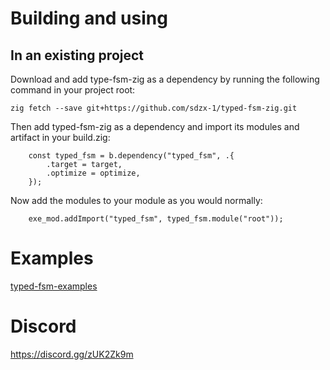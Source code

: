 
# Building and using
## In an existing project
Download and add type-fsm-zig as a dependency by running the following command in your project root:
```shell
zig fetch --save git+https://github.com/sdzx-1/typed-fsm-zig.git
```

Then add typed-fsm-zig as a dependency and import its modules and artifact in your build.zig:

```zig
    const typed_fsm = b.dependency("typed_fsm", .{
        .target = target,
        .optimize = optimize,
    });

```

Now add the modules to your module as you would normally:

```zig
    exe_mod.addImport("typed_fsm", typed_fsm.module("root"));
```

# Examples

[typed-fsm-examples](https://github.com/sdzx-1/typed-fsm-examples)

# Discord

https://discord.gg/zUK2Zk9m


<!-- # 1. Briefly introduce the advantages of typed finite state machines -->
<!-- ## 1.1 Introduction to finite state machines -->
<!-- Finite state machines (FSM, hereinafter referred to as state machines) are a very common design pattern in programs. -->

<!-- It contains two main concepts: state and message. The overall behavior of a state machine program is to continuously generate and process messages. -->

<!-- The state mainly helps people understand the generation and processing of messages at the code level. -->

<!-- ## 1.2 Introduction to the advantages of typed-fsm-zig -->

<!-- Using zig's powerful type system and some programming specifications, we can implement type-safe finite state machines in zig. -->

<!-- It has the following two advantages: -->
<!-- ### 1. Type safety greatly facilitates code writing, modification and refactoring -->
<!-- Handwritten state machines have a great mental burden in actual code, and it is even more difficult to modify and refactor them. -->

<!-- typed-fsm-zig tracks the changes of state machines in terms of types, so that the definition, generation, and processing of messages are all associated with states, so that the type system can help us check whether there are state errors in this process. -->

<!-- When writing, modifying and refactoring, any state error will generate a compilation error, and these compilation errors can help us find and solve problems quickly. -->

<!-- ps: It is recommended to check when opening in zls, so that you can almost get an interactive state machine development environment. -->

<!-- ### 2. Simple and efficient, no code generation, easy to integrate with existing logic -->

<!-- typed-fsm-zig is a programming idea, and you can use it conveniently if you master this idea. -->

<!-- In actual use, there is no code generation, and there is no other control except for an implicit constraint requirement. Developers fully control the state machine, so you can easily combine it with your existing code. -->

<!-- # 2. Example: Modify the state of the ATM state machine -->
<!-- Here I will use an ATM state machine (hereinafter referred to as ATM) as an example to show how typed-fsm-zig and zig's type system can help me quickly modify the state of the ATM. -->

<!-- For simplicity, I will not show the process of building the ATM example here. If you are interested, you can see the [code](https://github.com/sdzx-1/typed-fsm-zig/blob/master/examples/atm-gui.zig) here. -->

<!-- ## 2.1 Introduction to ATM state machine -->
<!-- ATM stands for automatic teller machine, so the logic of its code is to simulate some behaviors of an automatic teller machine: insert bank card, enter PIN, check PIN, withdraw money, and modify PIN. -->

<!-- Its overall state machine is as follows: -->

<!-- ![ATM](data/2.1-1.png) -->

<!-- In the figure, the oval represents the state, and the arrow represents the message. -->
<!-- It contains five states: exit, ready, cardInserted, session, changePin. -->

<!-- At the same time, it also contains a bunch of messages, each of which contains the transformation of the system state. -->
<!-- For example, the message InsertCard represents the transformation of the ATM state from ready to cardInserted, which means that the user inserts the card. -->

<!-- The message Incorrect represents the transformation of the ATM state from cardInserted to cardInserted, -->
<!-- which represents a loop, indicating that the user entered the wrong pin, but can try to enter the pin again. Of course, we require a maximum of three attempts. -->

<!-- The whole program effect is as follows: -->

<!-- ![ATM](data/2.1-2.png) -->

<!-- Note the Update message here, which represents updating the pin and changes the state from changePin to ready. -->

<!-- ![ATM](data/2.1-4.png) -->

<!-- The actual performance is that we modify the pin in the changePin interface, then click the Change button to trigger the Update message, modify the pin, and return to the ready interface. -->

<!-- ![ATM](data/2.1-3.png) -->

<!-- In the next article I will modify the behavior of Update and show how the type system helps me quickly adjust the code in the process. -->

<!-- ## 2.2 Modify the Update message -->
<!-- The actual message Update definition code is as follows -->
<!-- ```zig -->
<!--     pub fn changePinMsg(end: AtmSt) type { -->
<!--         return union(enum) { -->
<!--             Update: struct { v: [4]u8, wit: WitFn(end, .ready) = .{} }, -->
<!--             ... -->
<!--         } -->
<!--   } -->

<!-- ``` -->

<!-- Here, .ready means that the state will be ready after the Update message is processed. -->

<!-- We modify this and change it to .cardInserted, which means that we require that the new pin be entered into the cardInserted interface after the pin is updated, which seems to be a reasonable requirement. -->

<!-- The new state diagram is as follows: -->

<!-- ![ATM](data/2.2-1.png) -->

<!-- If I recompile the code at this point, the type system will generate the following error: -->

<!-- ```shell -->

<!-- ➜  typed-fsm-zig git:(doc) ✗ zig build atm-gui -->
<!-- atm-gui -->
<!-- └─ run atm-gui -->
<!--    └─ zig build-exe atm-gui Debug native 1 errors -->
<!-- examples/atm-gui.zig:301:60: error: expected type 'typed-fsm.Witness(atm-gui.AtmSt,.exit,.ready)', found 'typed-fsm.Witness(atm-gui.AtmSt,.exit,.cardInserted)' -->
<!--                     @call(.always_tail, readyHandler, .{ val.wit, ist }); -->
<!--                                                         ~~~^~~~ -->
<!-- src/typed-fsm.zig:9:20: note: struct declared here (2 times) -->
<!--             return struct { -->
<!--                    ^~~~~~ -->
<!-- examples/atm-gui.zig:254:46: note: parameter type declared here -->
<!-- pub fn readyHandler(comptime w: AtmSt.EWitness(.ready), ist: *InternalState) void { -->
<!--                                ~~~~~~~~~~~~~~^~~~~~~~ -->
<!-- referenced by: -->
<!--     cardInsertedHander__anon_6916: examples/atm-gui.zig:271:13 -->
<!--     readyHander__anon_3925: examples/atm-gui.zig:261:13 -->
<!--     5 reference(s) hidden; use '-freference-trace=7' to see all references -->

<!-- ``` -->
<!-- It tells us that there is a type mismatch in line 301. Because the previous state was ready, readyHandler is used. -->

<!-- When we change the state of Update to cardInserted, it does not match the readyHandler type and should be changed to cardInsertedHandler. -->

<!-- The modified code is as follows: -->
<!-- ```zig -->
<!--                     @call(.always_tail, cardInsertedHandler, .{ val.wit, ist }); -->
<!-- ``` -->

<!-- Here the type system tells us exactly where we need to modify and why. Once the modification is complete, the program will run correctly. -->

<!-- ## 2.3 Remove the changePin state -->

<!-- In this section, we try to remove the changePin state to see what feedback the type system will give us. -->
<!-- If changePin is removed, the new state diagram is as follows: -->

<!-- ![ATM](data/2.3-1.png) -->

<!-- Recompile the project to get feedback from the type system -->

<!-- The feedback from the type system is first: -->
<!-- ```shell -->
<!-- examples/atm-gui.zig:148:36: error: enum 'atm-gui.AtmSt' has no member named 'changePin' -->
<!--             ChangePin: WitFn(end, .changePin), -->
<!--                                   ~^~~~~~~~~ -->
<!-- ``` -->
<!-- Because the changePin state has been removed, the message ChangePin (which represents entering the changePin state from session) should no longer exist. We remove it and recompile. -->

<!-- The new feedback is as follows: -->

<!-- ```shell -->
<!-- examples/atm-gui.zig:161:64: error: union 'atm-gui.AtmSt.sessionMsg(.exit)' has no member named 'ChangePin' -->
<!--                     if (resource.changePin.toButton()) return .ChangePin; -->
<!--                                                               ~^~~~~~~~~ -->
<!-- ``` -->
<!-- We remove the ChangePin message, thus removing it from where it is generated, and continue to recompile. -->

<!-- The new feedback is as follows: -->
<!-- ```shell -->
<!-- examples/atm-gui.zig:296:10: error: no field named 'ChangePin' in enum '@typeInfo(atm-gui.AtmSt.sessionMsg(.exit)).@"union".tag_type.?' -->
<!--         .ChangePin => |wit| { -->
<!--         ~^~~~~~~~~ -->
<!-- ``` -->

<!-- Because the message ChangePin is no longer there, it should also be removed from the message processing place and recompiled. -->

<!-- This time there is no compilation error, and we have a new program that no longer contains the changePin logic. -->

<!-- In this process, the type system helps us find the problem and the cause. This is very cool! ! ! -->

<!-- ## 2.4 Summary -->
<!-- The above is a simple example that shows the great effect of typed-fsm-zig on improving the state machine programming experience. -->

<!-- Show how the type system can help us indicate the error and turn complex state machine modifications into a pleasant programming experience. -->

<!-- There are some advantages that have not been mentioned as follows: -->

<!-- 1. Separation of state, the backend handler handles the state changes of the business, and the front-end rendering and message generation do not change the state. -->

<!-- 2. Message generation is restricted by type and related to the state, which avoids the generation of error messages. -->

<!-- These advantages are very helpful for complex businesses. -->

<!-- Next, I will introduce the principle and implementation of typed-fsm-zig. -->

<!-- ------------------------------------- -->

<!-- # 3. Principle and implementation -->
<!-- The first version was [typed-fsm](https://github.com/sdzx-1/typed-fsm) implemented in Haskell, which implements a complete type-safe finite state machine. -->

<!-- typed-fsm is based on [Mcbride Indexed Monad](https://hackage.haskell.org/package/typed-fsm-0.3.0.1/docs/Data-IFunctor.html): -->
<!-- ```haskell -->
<!-- type a ~> b = forall i. a i -> b i -->

<!-- class IMonad m where -->
<!--   ireturn :: a ~> m a -->
<!--   ibind :: (a ~> m b) -> (m a ~> m b) -->
<!-- ``` -->
<!-- This is a special monad that can model uncertain states in terms of types. -->

<!-- In the zig implementation, the need for monad semantics is removed, but the ability to track states in terms of types is retained. -->

<!-- So it does not have full type safety capabilities and needs to rely on programming standards to constrain the behavior of the code. I think this trade-off is worth it, and its type safety is fully sufficient in zig. -->

<!-- Below is a prototype example that contains the core ideas of typed-fsm-zig. Don't worry, I will explain the code in detail below. -->
<!-- ```zig -->
<!-- const std = @import("std"); -->

<!-- pub fn main() !void { -->
<!--     var val: i32 = 0; -->
<!--     const s1Wit = Witness(Exmaple, .exit, .s1){}; -->
<!--     _ = s1Handler(s1Wit, &val); -->
<!-- } -->

<!-- pub fn Witness(T: type, b: T, a: T) type { -->
<!--     return struct { -->
<!--         pub fn getMsg(self: @This()) @TypeOf(a.STM(b).getMsg) { -->
<!--             if (b == a) @compileError("Can't getMsg!"); -->
<!--             _ = self; -->
<!--             return a.STM(b).getMsg; -->
<!--         } -->

<!--         pub fn terminal(_: @This()) void { -->
<!--             if (b != a) @compileError("Can't terminal!"); -->
<!--             return {}; -->
<!--         } -->
<!--     }; -->
<!-- } -->
<!-- const Exmaple = enum { -->
<!--     exit, -->
<!--     s1, -->
<!--     s2, -->

<!--     // State to Message union -->
<!--     pub fn STM(s: Exmaple, b: Exmaple) type { -->
<!--         return switch (s) { -->
<!--             .exit => exitMsg(b), -->
<!--             .s1 => s1Msg(b), -->
<!--             .s2 => s2Msg(b), -->
<!--         }; -->
<!--     } -->
<!-- }; -->

<!-- pub fn exitMsg(_: Exmaple) void { -->
<!--     return {}; -->
<!-- } -->

<!-- pub fn s1Msg(end: Exmaple) type { -->
<!--     return union(enum) { -->
<!--         Exit: Witness(Exmaple, end, .exit), -->
<!--         S1ToS2: Witness(Exmaple, end, .s2), -->
<!--         pub fn getMsg(ref: *const i32) @This() { -->
<!--             if (ref.* > 20) return .Exit; -->
<!--             return .S1ToS2; -->
<!--         } -->
<!--     }; -->
<!-- } -->
<!-- pub fn s2Msg(end: Exmaple) type { -->
<!--     return union(enum) { -->
<!--         S2ToS1: Witness(Exmaple, end, .s1), -->
<!--         pub fn getMsg() @This() { -->
<!--             return .S2ToS1; -->
<!--         } -->
<!--     }; -->
<!-- } -->

<!-- fn s1Handler(val: Witness(Exmaple, .exit, .s1), ref: *i32) void { -->
<!--     std.debug.print("val: {d}\n", .{ref.*}); -->
<!--     switch (val.getMsg()(ref)) { -->
<!--         .Exit => |wit| wit.terminal(), -->
<!--         .S1ToS2 => |wit| { -->
<!--             ref.* += 1; -->
<!--             s2Handler(wit, ref); -->
<!--         }, -->
<!--     } -->
<!-- } -->
<!-- fn s2Handler(val: Witness(Exmaple, .exit, .s2), ref: *i32) void { -->
<!--     switch (val.getMsg()()) { -->
<!--         .S2ToS1 => |wit| { -->
<!--             ref.* += 2; -->
<!--             s1Handler(wit, ref); -->
<!--         }, -->
<!--     } -->
<!-- } -->

<!-- ``` -->
<!-- ------------------------------------- -->

<!-- First, there is Witness, which is a type of evidence used to track changes in the state of the type. -->

<!-- Here are some articles [1](https://wiki.haskell.org/Type_witness) and [2](https://serokell.io/blog/haskell-type-level-witness) that introduce the idea of ​​Witness. -->

<!-- If you are interested, you can take a look. Understanding these requires you to understand GADT. The Mcbirde Indexed Monad mentioned above is essentially a monad on the GADT type. -->

<!-- Here, the three parameters T of Winess represent the type of the state machine, b represents the state at the time of termination, and a represents the current state. -->
<!-- It has two functions, getMsg represents the function of getting messages from the outside, and terminal represents the function of terminating the state machine. -->

<!-- When b==a, it means that it is currently in the termination state, so Witness can only use the terminal function. When b!=a, it means that it is not currently in the termination state and should continue to get messages from the outside, so Witness can only use the getMsg function. -->
<!-- ```zig -->
<!-- pub fn Witness(T: type, b: T, a: T) type { -->
<!--     return struct { -->
<!--         pub fn getMsg(self: @This()) @TypeOf(a.STM(b).getMsg) { -->
<!--             if (b == a) @compileError("Can't getMsg!"); -->
<!--             _ = self; -->
<!--             return a.STM(b).getMsg; -->
<!--         } -->

<!--         pub fn terminal(_: @This()) void { -->
<!--             if (b != a) @compileError("Can't terminal!"); -->
<!--             return {}; -->
<!--         } -->
<!--     }; -->
<!-- } -->

<!-- ``` -->

<!-- ----------------------------- -->

<!-- We define the states here. Example contains three states: exit, s1, s2. We will track the changes of these states in terms of type. -->

<!-- Note the STM function here, which represents how to map the state to the corresponding message set. In the actual typed-fsm-zig code, this is the implicit constraint requirement I mentioned. -->

<!-- In the actual code, the message set will be integrated into the enum, and a special naming convention will be used to correspond the state to the message set. The current implicit convention is to add Msg after the state. -->
<!-- ```zig -->
<!-- const Exmaple = enum { -->
<!--     exit, -->
<!--     s1, -->
<!--     s2, -->

<!--     // State to Message union -->
<!--     pub fn STM(s: Exmaple, b: Exmaple) type { -->
<!--         return switch (s) { -->
<!--             .exit => exitMsg(b), -->
<!--             .s1 => s1Msg(b), -->
<!--             .s2 => s2Msg(b), -->
<!--         }; -->
<!--     } -->
<!-- }; -->

<!-- ``` -->

<!-- ------------------------------- -->
<!-- Next is the definition and generation of messages. -->

<!-- ```zig -->
<!-- // There is no message in exit state -->
<!-- pub fn exitMsg(_: Exmaple) void { -->
<!--     return {}; -->
<!-- } -->

<!-- // There are two messages in the s1 state, Exit and S1ToS2, which convert the state to exit and s2 respectively -->
<!-- pub fn s1Msg(end: Exmaple) type { -->
<!--     return union(enum) { -->
<!--         Exit: Witness(Exmaple, end, .exit), -->
<!--         S1ToS2: Witness(Exmaple, end, .s2), -->
        
<!--         // The getMsg function indicates how to generate messages in the s1 state. This is subject to the constraints of the type system. -->
<!-- // In the s1 state, messages of other states will not be generated. -->
<!--         pub fn getMsg(ref: *const i32) @This() { -->
<!--             if (ref.* > 20) return .Exit; -->
<!--             return .S1ToS2; -->
<!--         } -->
<!--     }; -->
<!-- } -->

<!-- pub fn s2Msg(end: Exmaple) type { -->
<!--     return union(enum) { -->
<!--         S2ToS1: Witness(Exmaple, end, .s1), -->

<!--         pub fn getMsg() @This() { -->
<!--             return .S2ToS1; -->
<!--         } -->
<!--     }; -->
<!-- } -->

<!-- ``` -->
<!-- ----------------------------- -->
<!-- The last part is the message processing. -->

<!-- The overall logic is to get messages from the outside through the Witness's getMsg function, and then process the messages through pattern matching. -->
<!-- Each message contains the Witness of the next state, and then the corresponding function is used to process these Witnesses. -->

<!-- Through Witness, the type system helps us check whether the function call is correct. -->

<!-- By pattern matching the message, the compiler can determine whether we have processed all the messages correctly and completely. -->

<!-- These are of great help for code writing, modification, and refactoring. -->
<!-- ```zig -->
<!-- fn s1Handler(val: Witness(Exmaple, .exit, .s1), ref: *i32) void { -->
<!--     std.debug.print("val: {d}\n", .{ref.*}); -->
<!--     switch (val.getMsg()(ref)) { -->
<!--         .Exit => |wit| wit.terminal(), -->
<!--         .S1Tos2 => |wit| { -->
<!--             ref.* += 1; -->
<!--             s2Handler(wit, ref); -->
<!--         }, -->
<!--     } -->
<!-- } -->
<!-- fn s2Handler(val: Witness(Exmaple, .exit, .s2), ref: *i32) void { -->
<!--     switch (val.getMsg()()) { -->
<!--         .S2Tos1 => |wit| { -->
<!--             ref.* += 2; -->
<!--             s1Handler(wit, ref); -->
<!--         }, -->
<!--     } -->
<!-- } -->

<!-- ``` -->

<!-- The above is a complete introduction to the core ideas of typed-fsm-zig. -->
<!-- Next, I will introduce the required programming specifications. -->

<!-- # 4. What programming specifications are required for typed-fsm-zig -->
<!-- ## 1. Implicit naming specifications that need to be met between states and message collections -->
<!-- Take ATM as an example: -->

<!-- exit -- exitMsg -->

<!-- ready -- readyMsg -->

<!-- cardInserted -- cardInsertedMsg -->

<!-- session -- sessionMsg -->


<!-- ```zig -->

<!-- const AtmSt = enum { -->
<!--     exit, -->
<!--     ready, -->
<!--     cardInserted, -->
<!--     session, -->

<!--     pub fn exitMsg(_: AtmSt) type { -->
<!--         return void; -->
<!--     } -->

<!--     pub fn readyMsg(end: AtmSt) type { -->
<!--         return union(enum) { -->
<!--             ExitAtm: WitFn(end, .exit), -->
<!--             InsertCard: WitFn(end, .cardInserted), -->

<!--             pub fn genMsg() @This() { -->
<!--                 ... -->
<!--             } -->
<!--         }; -->
<!--     } -->

<!--     pub fn cardInsertedMsg(end: AtmSt) type { -->
<!--         return union(enum) { -->
<!--             Correct: WitFn(end, .session), -->
<!--             Incorrect: WitFn(end, .cardInserted), -->
<!--             EjectCard: WitFn(end, .ready), -->

<!--             pub fn genMsg(ist: *const InternalState) @This() { -->
<!--                  ... -->
<!--             } -->
<!--         }; -->
<!--     } -->

<!--     pub fn sessionMsg(end: AtmSt) type { -->
<!--         return union(enum) { -->
<!--             Disponse: struct { v: usize, wit: WitFn(end, .session) = .{} }, -->
<!--             EjectCard: WitFn(end, .ready), -->

<!--             pub fn genMsg(ist: *const InternalState) @This() { -->
<!--                 ... -->
<!--             } -->
<!--         }; -->
<!--     } -->
<!-- }; -->
<!-- ``` -->

<!-- ## 2. In addition to the exit status, other messages need to contain the genMsg function to generate messages, and any message must have a witness -->
<!-- ## 3. State machines need to define exit status. Although you may never exit the state machine, the exit status acts on the type and is indispensable -->
<!-- ## 4. Use tail recursive syntax when calling other handlers, and handle the witness attached to the message at the end of the statement block -->

<!-- Since the implementation of zig lacks support for Mcbride Indexed Monad semantics, the type system cannot prevent you from doing the following: -->
<!-- ```zig -->

<!-- // Use the processing function s1Handler in the above example and modify it to the following. -->
<!-- // The s1Handler here should not be called multiple times. In the Haskell version of typed-fsm, the type system can check the type error here, but it cannot be done in the zig implementation. -->
<!-- // Therefore, we require that there can only be one statement to handle Witness at the end of the statement block -->
<!-- fn s2Handler(val: Witness(Exmaple, .exit, .s2), ref: *i32) void { -->
<!--     switch (val.getMsg()()) { -->
<!--         .S2Tos1 => |wit| { -->
<!--             ref.* += 2; -->
<!--             s1Handler(wit, ref); -->
<!--             s1Handler(wit, ref); -->
<!--             s1Handler(wit, ref); -->
<!--             s1Handler(wit, ref); -->
<!--         }, -->
<!--     } -->
<!-- } -->

<!-- ``` -->

<!-- Since the state machine needs to run for a long time, if tail recursion is not used in the inter-recursive function, stack overflow will occur. -->

<!-- Therefore, in the above Example demo, if I change 20 to a large value, such as 2 million, then stack overflow will definitely occur, because the call in the demo does not use tail recursion. -->

<!-- In the actual ATM example, their calling method is: -->
<!-- ```zig -->
<!-- pub fn readyHandler(comptime w: AtmSt.EWitness(.ready), ist: *InternalState) void { -->
<!--     switch (w.getMsg()()) { -->
<!--         .ExitAtm => |witness| { -->
<!--             witness.terminal(); -->
<!--         }, -->
<!--         .InsertCard => |witness| { -->
<!--             ist.times = 0; -->
<!--             @call(.always_tail, cardInsertedHandler, .{ witness, ist }); -->
<!--         }, -->
<!--     } -->
<!-- } -->

<!-- ``` -->

<!-- Here `@call(.always_tail, cardInsertedHandler, .{ witness, ist })` is the tail recursive syntax in zig. Due to the need of this syntax, the Witness in the handler function is made known at compile time (here is `comptime w: AtmSt.EWitness(.ready)`). -->

<!-- Following these four requirements, you can get strong type safety guarantees, enough for you to enjoy using state machines! -->

<!-- # 5. The next functions that can be enhanced -->
<!-- For now, I can think of the following points: -->
<!-- 1. In the state machine, the generation and processing of messages are separated, so multiple message generation front ends can be defined, and the processing part can switch the message generation front end at will. For example, we can define a test state machine front end to generate test data. When the processing part calls the code of the test front end, the behavior of the entire state machine can be tested. -->
<!-- 2. Support sub-states, which will make the type more complex. -->
<!-- 3. Develop a gui system based on [typed-fsm-zig](https://discourse.haskell.org/t/try-to-combine-typed-fsm-with-gui-to-produce-unexpected-abstract-combinations/10026). The state machine has high practicality in gui, and combining them is a good choice. -->
<!-- 4. Develop typed-session-zig to implement a type-safe communication protocol. I have implemented a [practical type-safe multi-role communication protocol framework](https://github.com/sdzx-1/typed-session) in Haskell, which should be able to be ported to zig. -->

<!-- [typed-fsm-zig的详细介绍](./doc/介绍类型化有限状态机.md) -->
